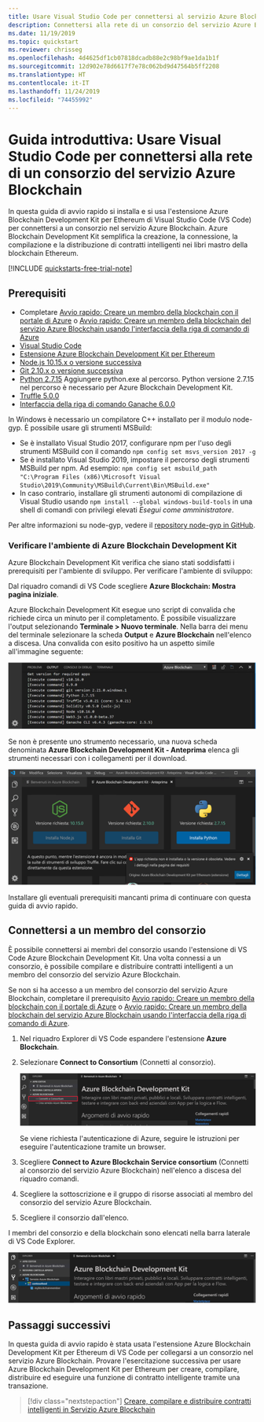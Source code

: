 ```yaml
---
title: Usare Visual Studio Code per connettersi al servizio Azure Blockchain
description: Connettersi alla rete di un consorzio del servizio Azure Blockchain usando l'estensione Azure Blockchain Development Kit per Ethereum in Visual Studio Code
ms.date: 11/19/2019
ms.topic: quickstart
ms.reviewer: chrisseg
ms.openlocfilehash: 4d4625df1cb07818dcadb88e2c98bf9ae1da1b1f
ms.sourcegitcommit: 12d902e78d6617f7e78c062bd9d47564b5ff2208
ms.translationtype: HT
ms.contentlocale: it-IT
ms.lasthandoff: 11/24/2019
ms.locfileid: "74455992"
---
```

# <a name="quickstart-use-visual-studio-code-to-connect-to-an-azure-blockchain-service-consortium-network"></a>Guida introduttiva: Usare Visual Studio Code per connettersi alla rete di un consorzio del servizio Azure Blockchain

In questa guida di avvio rapido si installa e si usa l'estensione Azure Blockchain Development Kit per Ethereum di Visual Studio Code (VS Code) per connettersi a un consorzio nel servizio Azure Blockchain. Azure Blockchain Development Kit semplifica la creazione, la connessione, la compilazione e la distribuzione di contratti intelligenti nei libri mastro della blockchain Ethereum.

[!INCLUDE [quickstarts-free-trial-note](../../../includes/quickstarts-free-trial-note.md)]

## <a name="prerequisites"></a>Prerequisiti

* Completare [Avvio rapido: Creare un membro della blockchain con il portale di Azure](create-member.md) o [Avvio rapido: Creare un membro della blockchain del servizio Azure Blockchain usando l'interfaccia della riga di comando di Azure](create-member-cli.md)
* [Visual Studio Code](https://code.visualstudio.com/Download)
* [Estensione Azure Blockchain Development Kit per Ethereum](https://marketplace.visualstudio.com/items?itemName=AzBlockchain.azure-blockchain)
* [Node.js 10.15.x o versione successiva](https://nodejs.org/download)
* [Git 2.10.x o versione successiva](https://git-scm.com)
* [Python 2.7.15](https://www.python.org/downloads/release/python-2715/) Aggiungere python.exe al percorso. Python versione 2.7.15 nel percorso è necessario per Azure Blockchain Development Kit.
* [Truffle 5.0.0](https://www.trufflesuite.com/docs/truffle/getting-started/installation)
* [Interfaccia della riga di comando Ganache 6.0.0](https://github.com/trufflesuite/ganache-cli)

In Windows è necessario un compilatore C++ installato per il modulo node-gyp. È possibile usare gli strumenti MSBuild:

* Se è installato Visual Studio 2017, configurare npm per l'uso degli strumenti MSBuild con il comando `npm config set msvs_version 2017 -g`
* Se è installato Visual Studio 2019, impostare il percorso degli strumenti MSBuild per npm. Ad esempio: `npm config set msbuild_path "C:\Program Files (x86)\Microsoft Visual Studio\2019\Community\MSBuild\Current\Bin\MSBuild.exe"`
* In caso contrario, installare gli strumenti autonomi di compilazione di Visual Studio usando `npm install --global windows-build-tools` in una shell di comandi con privilegi elevati *Esegui come amministratore*.

Per altre informazioni su node-gyp, vedere il [repository node-gyp in GitHub](https://github.com/node-gyp).

### <a name="verify-azure-blockchain-development-kit-environment"></a>Verificare l'ambiente di Azure Blockchain Development Kit

Azure Blockchain Development Kit verifica che siano stati soddisfatti i prerequisiti per l'ambiente di sviluppo. Per verificare l'ambiente di sviluppo:

Dal riquadro comandi di VS Code scegliere **Azure Blockchain: Mostra pagina iniziale**.

Azure Blockchain Development Kit esegue uno script di convalida che richiede circa un minuto per il completamento. È possibile visualizzare l'output selezionando **Terminale > Nuovo terminale**. Nella barra dei menu del terminale selezionare la scheda **Output** e **Azure Blockchain** nell'elenco a discesa. Una convalida con esito positivo ha un aspetto simile all'immagine seguente:

![Ambiente di sviluppo valido](./media/connect-vscode/valid-environment.png)

 Se non è presente uno strumento necessario, una nuova scheda denominata **Azure Blockchain Development Kit - Anteprima** elenca gli strumenti necessari con i collegamenti per il download.

![App necessarie per il kit di sviluppo](./media/connect-vscode/required-apps.png)

Installare gli eventuali prerequisiti mancanti prima di continuare con questa guida di avvio rapido.

## <a name="connect-to-consortium-member"></a>Connettersi a un membro del consorzio

È possibile connettersi ai membri del consorzio usando l'estensione di VS Code Azure Blockchain Development Kit. Una volta connessi a un consorzio, è possibile compilare e distribuire contratti intelligenti a un membro del consorzio del servizio Azure Blockchain.

Se non si ha accesso a un membro del consorzio del servizio Azure Blockchain, completare il prerequisito [Avvio rapido: Creare un membro della blockchain con il portale di Azure](create-member.md) o [Avvio rapido: Creare un membro della blockchain del servizio Azure Blockchain usando l'interfaccia della riga di comando di Azure](create-member-cli.md).

1. Nel riquadro Explorer di VS Code espandere l'estensione **Azure Blockchain**.
1. Selezionare **Connect to Consortium** (Connetti al consorzio).

   ![Connect to consortium (Connetti al consorzio)](./media/connect-vscode/connect-consortium.png)

    Se viene richiesta l'autenticazione di Azure, seguire le istruzioni per eseguire l'autenticazione tramite un browser.
1. Scegliere **Connect to Azure Blockchain Service consortium** (Connetti al consorzio del servizio Azure Blockchain) nell'elenco a discesa del riquadro comandi.
1. Scegliere la sottoscrizione e il gruppo di risorse associati al membro del consorzio del servizio Azure Blockchain.
1. Scegliere il consorzio dall'elenco.

I membri del consorzio e della blockchain sono elencati nella barra laterale di VS Code Explorer.

![Consorzio visualizzato in Explorer](./media/connect-vscode/consortium-node.png)

## <a name="next-steps"></a>Passaggi successivi

In questa guida di avvio rapido è stata usata l'estensione Azure Blockchain Development Kit per Ethereum di VS Code per collegarsi a un consorzio nel servizio Azure Blockchain. Provare l'esercitazione successiva per usare Azure Blockchain Development Kit per Ethereum per creare, compilare, distribuire ed eseguire una funzione di contratto intelligente tramite una transazione.

> [!div class="nextstepaction"]
> [Creare, compilare e distribuire contratti intelligenti in Servizio Azure Blockchain](send-transaction.md)